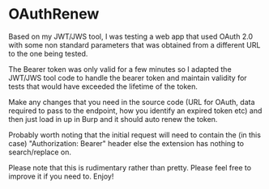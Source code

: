 # OAuthRenew

Based on my JWT/JWS tool, I was testing a web app that used OAuth 2.0 with some non standard parameters that was obtained from a different URL to the one being tested.

The Bearer token was only valid for a few minutes so I adapted the JWT/JWS tool code to handle the bearer token and maintain validity for tests that would have exceeded the lifetime of the token.

Make any changes that you need in the source code (URL for OAuth, data required to pass to the endpoint, how you identify an expired token etc) and then just load in up in Burp and it should auto renew the token.

Probably worth noting that the initial request will need to contain the (in this case) "Authorization: Bearer" header else the extension has nothing to search/replace on.

Please note that this is rudimentary rather than pretty. Please feel free to improve it if you need to. Enjoy! 
